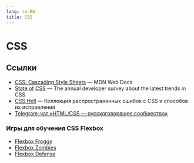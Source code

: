 ```yaml
---
lang: ru-RU 
title: CSS
---
```

# CSS

## Ссылки
- [CSS: Cascading Style Sheets](https://developer.mozilla.org/en-US/docs/Web/CSS) — MDN Web Docs
- [State of CSS](https://stateofcss.com/ru-ru/) — The annual developer survey about the latest trends in CSS
- [CSS Hell](https://csshell.dev/) — Коллекция распространенных ошибок с CSS и способов их исправления
- [Telegram-чат «HTML/CSS — русскоговорящее сообщество»](https://t.me/css_ru)

### Игры для обучения CSS Flexbox
- [Flexbox Froggy](http://flexboxfroggy.com/#ru)
- [Flexbox Zombies](https://mastery.games/flexboxzombies/)
- [Flexbox Defense](http://www.flexboxdefense.com/)
